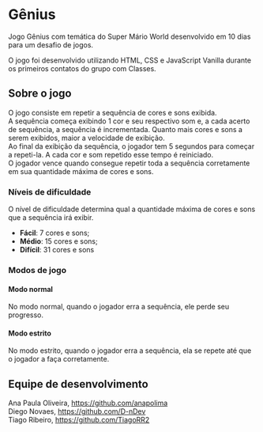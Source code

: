 # Gênius

Jogo Gênius com temática do Super Mário World desenvolvido em 10 dias para um desafio de jogos. <br/>

O jogo foi desenvolvido utilizando HTML, CSS e JavaScript Vanilla durante os primeiros contatos do grupo com Classes.

## Sobre o jogo

O jogo consiste em repetir a sequência de cores e sons exibida. <br/>
A sequência começa exibindo 1 cor e seu respectivo som e, a cada acerto de sequência, a sequência é incrementada. Quanto mais cores e sons a serem exibidos, maior a velocidade de exibição.<br/>
Ao final da exibição da sequência, o jogador tem 5 segundos para começar a repeti-la. A cada cor e som repetido esse tempo é reiniciado.<br/>
O jogador vence quando consegue repetir toda a sequência corretamente em sua quantidade máxima de cores e sons.

 ### Níveis de dificuldade
  
  O nível de dificuldade determina qual a quantidade máxima de cores e sons que a sequência irá exibir.
  
  - **Fácil**: 7 cores e sons;
  - **Médio**: 15 cores e sons;
  - **Difícil**: 31 cores e sons

### Modos de jogo

#### Modo normal
 
 No modo normal, quando o jogador erra a sequência, ele perde seu progresso.
 
 #### Modo estrito
 
  No modo estrito, quando o jogador erra a sequência, ela se repete até que o jogador a faça corretamente.
  
 

## Equipe de desenvolvimento
Ana Paula Oliveira, https://github.com/anapolima<br/>
Diego Novaes, https://github.com/D-nDev<br/>
Tiago Ribeiro, https://github.com/TiagoRR2
